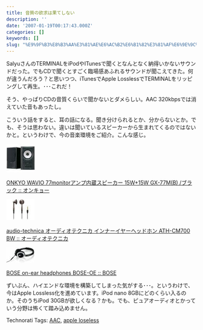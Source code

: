 ```yaml
---
title: 音質の欲求は果てしない
description: ''
date: '2007-01-19T00:17:43.000Z'
categories: []
keywords: []
slug: "%E9%9F%B3%E8%B3%AA%E3%81%AE%E6%AC%B2%E6%B1%82%E3%81%AF%E6%9E%9C%E3%81%A6%E3%81%97%E3%81%AA%E3%81%84"
---
```

SalyuさんのTERMINALをiPodやITunesで聞くとなんとなく納得いかないサウンドだった。でもCDで聞くとすごく臨場感あふれるサウンドが聞こえてきた。何が違うんだろう？と思いつつ、iTunesでApple LosslessでTERMINALをリッピングして再生。･･･これだ！  
  
そう、やっぱりCDの音質くらいで聞かないとダメらしい。AAC 320kbpsでは消えていた音もあったし。

こういう話をすると、耳の話になる。聞き分けられるとか、分からないとか。でも、そうは思わない。違いは聞いているスピーカーから生まれてくるのではないかと。というわけで、今の音楽環境をご紹介。こんな感じ。

![](0__mFY5O4rc9XN__BN4K.jpg)

[ONKYO WAVIO 77monitorアンプ内蔵スピーカー 15W+15W GX-77M(B) /ブラック :: オンキョー](http://www.amazon.co.jp/gp/redirect.html%3FASIN=B0002GSQ5S%26tag=mrchildrenonl-22%26lcode=xm2%26cID=2025%26ccmID=165953%26location=/o/ASIN/B0002GSQ5S%253FSubscriptionId=02ZH6J1W0649DTNS6002)

![](0__aal__Lf5gZCue3KZA.jpg)

[audio-technica オーディオテクニカ インナーイヤーヘッドホン ATH-CM700 BW :: オーディオテクニカ](http://www.amazon.co.jp/gp/redirect.html%3FASIN=B000FWGSAY%26tag=mrchildrenonl-22%26lcode=xm2%26cID=2025%26ccmID=165953%26location=/o/ASIN/B000FWGSAY%253FSubscriptionId=02ZH6J1W0649DTNS6002)

![](0__4z3hd19ZBUVkZjvL.jpg)

[BOSE on-ear headphones BOSE-OE :: BOSE](http://www.amazon.co.jp/gp/redirect.html%3FASIN=B000KTD81O%26tag=mrchildrenonl-22%26lcode=xm2%26cID=2025%26ccmID=165953%26location=/o/ASIN/B000KTD81O%253FSubscriptionId=02ZH6J1W0649DTNS6002)

ずいぶん、ハイエンドな環境を構築してしまった気がする･･･。というわけで、今はApple Lossless化を進めています。iPod nano 8GBにどのくらい入るのか。そのうちiPod 30GBが欲しくなる？かも。でも、ピュアオーディオとかっていう分野は怖くて踏み込めません。

Technorati Tags: [AAC](http://www.technorati.com/tag/AAC), [apple loseless](http://www.technorati.com/tag/apple%20loseless)